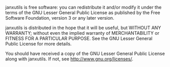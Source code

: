 janxutils is free software: you can redistribute it and/or modify
it under the terms of the GNU Lesser General Public License as published by
the Free Software Foundation, version 3 or any later version.

janxutils is distributed in the hope that it will be useful,
but WITHOUT ANY WARRANTY; without even the implied warranty of
MERCHANTABILITY or FITNESS FOR A PARTICULAR PURPOSE.  See the
GNU Lesser General Public License for more details.

You should have received a copy of the GNU Lesser General Public License
along with janxutils.  If not, see <http://www.gnu.org/licenses/>.
